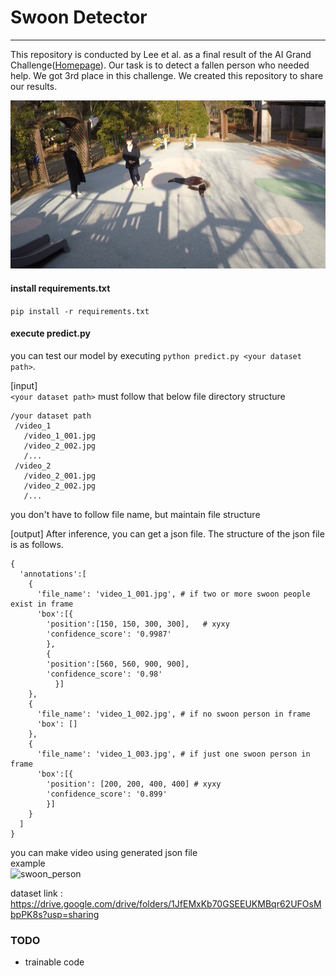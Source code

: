 # Swoon Detector
---
 This repository is conducted by Lee et al. as a final result of the AI Grand Challenge([Homepage](https://ai-challenge.kr)).
 Our task is to detect a fallen person who needed help. We got 3rd place in this challenge. We created this repository to share our results.

![image1](./source/falldown.png)

#### install requirements.txt
`pip install -r requirements.txt`

#### execute predict.py
 you can test our model by executing `python predict.py <your dataset path>`.

 [input] \
 `<your dataset path>` must follow that below file directory structure

 ~~~
/your dataset path
  /video_1
    /video_1_001.jpg
    /video_2_002.jpg
    /...
  /video_2
    /video_2_001.jpg
    /video_2_002.jpg
    /...

 ~~~
you don't have to follow file name, but maintain file structure


[output]
After inference, you can get a json file.
The structure of the json file is as follows.

~~~
{
  'annotations':[
    {
      'file_name': 'video_1_001.jpg', # if two or more swoon people exist in frame
      'box':[{
        'position':[150, 150, 300, 300],   # xyxy
        'confidence_score': '0.9987'
        },
        {
        'position':[560, 560, 900, 900],
        'confidence_score': '0.98'
          }]
    },
    {
      'file_name': 'video_1_002.jpg', # if no swoon person in frame
      'box': []
    },
    {
      'file_name': 'video_1_003.jpg', # if just one swoon person in frame
      'box':[{
        'position': [200, 200, 400, 400] # xyxy
        'confidence_score': '0.899'
        }]
    }
  ]
}
~~~

you can make video using generated json file\
example\
![swoon_person](./source/swoon_person.gif)

dataset link : https://drive.google.com/drive/folders/1JfEMxKb70GSEEUKMBqr62UFOsMbpPK8s?usp=sharing

### TODO
- trainable code

